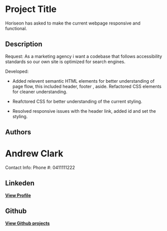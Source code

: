 # Project Title

Horiseon has asked to make the current webpage responsive and functional.

## Description

Request:
As a marketing agency i want a codebase that follows accessibility standards
so our own site is optimized for search engines.

Developed:

  * Added relevent semantic HTML elements for better understanding of page flow, this included
    header, footer , aside.
Refactored CSS elements for cleaner understanding.
  * Reafctored CSS for better understanding of the current styling.

  * Resolved responsive issues with the header link, added id and set the styling.



## Authors

# Andrew Clark
Contact Info:
Phone #: 0411111222

## Linkeden
<a href="https://au.linkedin.com/"><b>View Profile</b></a>

## Github
<a href="https://andy316c.github.io/SEO-refactoring/"><b>View Github projects</b></a>






